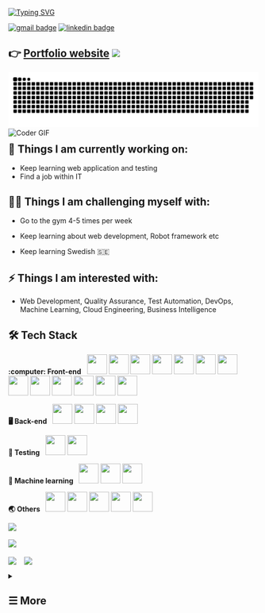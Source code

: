 
[![Typing SVG](https://readme-typing-svg.demolab.com?font=Cormorant+Upright&weight=300&size=30&pause=1000&color=330033&&center=true&width=500&height=60&lines=Welcome+To+My+GitHub+Page!;View+My+Portfolio+Down+Below%3A)](https://git.io/typing-svg)

[![gmail badge](https://img.shields.io/badge/-zjwei0201@gmail.com-c14438?style=for-the-badge&logo=gmail&logoColor=white&link=mailto:zjwei0201@gmail.com)](mailto:zjwei0201@gmail.com) [![linkedin badge](https://img.shields.io/badge/LinkedIN-0077B5?style=for-the-badge&logo=linkedin&logoColor=white)](https://www.linkedin.com/in/zhijie-wei-858895219)


## 👉 [Portfolio website](https://zhijiewei.netlify.app) <img src="https://user-images.githubusercontent.com/42378118/110234147-e3259600-7f4e-11eb-95be-0c4047144dea.gif" width="30">

<!--snake animation-->
<img src="https://github.com/ZJW-92/ZJW-92/blob/output/github-contribution-grid-snake.svg">

<!--coding gif-->
<img align="right" src="https://media.giphy.com/media/SWoSkN6DxTszqIKEqv/giphy.gif" alt="Coder GIF" width="600">


## 🌱 Things I am currently working on: 

- Keep learning web application and testing 
- Find a job within IT 

## 💪🏻 Things I am challenging myself with: 
- Go to the gym 4-5 times per week 

- Keep learning about web development, Robot framework etc
- Keep learning Swedish 🇸🇪 

## ⚡ Things I am interested with: 
- Web Development, Quality Assurance, Test Automation, DevOps, Machine Learning, Cloud Engineering, Business Intelligence


## 🛠 Tech Stack
<!--frontend-->
<p align="left"><strong> :computer: Front-end</strong> &nbsp
<a href="html"><img src="https://skillicons.dev/icons?i=html" width="40" height="40"/></a>
<a href="css"><img src="https://skillicons.dev/icons?i=css" width="40" height="40"/></a>
<a href="js"><img src="https://skillicons.dev/icons?i=js" width="40" height="40"/></a>
<a href="bootstrap"><img src="https://skillicons.dev/icons?i=bootstrap" width="40" height="40"/></a>
<a href="mui"><img src="https://skillicons.dev/icons?i=materialui" width="40" height="40"/></a>
<a href="styled_components"><img src="https://skillicons.dev/icons?i=styledcomponents" width="40" height="40"/></a>
<a href="react"><img src="https://skillicons.dev/icons?i=react" width="40" height="40"/></a>
<a href="redux"><img src="https://skillicons.dev/icons?i=redux" width="40" height="40"/></a>
<a href="nextjs"><img src="https://skillicons.dev/icons?i=nextjs" width="40" height="40"/></a>
<a href="nodejs"><img src="https://skillicons.dev/icons?i=nodejs" width="40" height="40"/></a>
<a href="webpack"><img src="https://skillicons.dev/icons?i=webpack" width="40" height="40"/></a>
<a href="netlify"><img src="https://skillicons.dev/icons?i=netlify" width="40" height="40"/></a>
<a href="md"><img src="https://skillicons.dev/icons?i=md" width="40" height="40"/></a>
</p>
<!--backend-->
<p align="left"><b> 🖥 Back-end </b>&nbsp
<a href="express"><img src="https://skillicons.dev/icons?i=express" width="40" height="40"/></a>
<a href="nodejs"><img src="https://skillicons.dev/icons?i=nodejs" width="40" height="40"/></a>
<a href="django"><img src="https://skillicons.dev/icons?i=django" width="40" height="40"/></a>
<a href="mongodb"><img src="https://skillicons.dev/icons?i=mongodb" width="40" height="40"/></a>
</p>
<!--testing-->
 <p align="left"><b>🤖 Testing </b>&nbsp
<a href="jenkins"><img src="https://skillicons.dev/icons?i=jenkins" width="40" height="40"/></a>
<a href="selenium"><img src="https://skillicons.dev/icons?i=selenium" width="40" height="40"/></a>
</p>
<!--ml-->
<p align="left"><b> 🚀 Machine learning </b>&nbsp
<a href="python"><img src="https://skillicons.dev/icons?i=py" width="40" height="40"/></a>
<a href="r"><img src="https://skillicons.dev/icons?i=r" width="40" height="40"/></a>
<a href="tensorflow"><img src="https://skillicons.dev/icons?i=tensorflow" width="40" height="40"/></a>
</p>
<!--others-->
<p align="left"><b> 🌏 Others </b>&nbsp
<a href="git"><img src="https://skillicons.dev/icons?i=git" width="40" height="40"/></a>
<a href="github"><img src="https://skillicons.dev/icons?i=github" width="40" height="40"/></a>
<a href="gitlab"><img src="https://skillicons.dev/icons?i=gitlab" width="40" height="40"/></a>
<a href="linux"><img src="https://skillicons.dev/icons?i=linux" width="40" height="40"/></a>
<a href="vscode"><img src="https://skillicons.dev/icons?i=vscode" width="40" height="40"/></a>
</p>


<img src="https://github-readme-stats.vercel.app/api?username=ZJW-92&theme=chartreuse-dark&show_icons=true&border_radius=20" width="600" >

<img src="https://github-readme-streak-stats.herokuapp.com/?user=ZJW-92&theme=chartreuse-dark&hide_border=true&border_radius=20" width="600"></a>

<a href="https://github.com/ZJW-92/keep_fit_fitness"><img src="https://github-readme-stats.vercel.app/api/pin/?username=ZJW-92&repo=keep_fit_fitness_app&theme=aura&border_radius=20" width='49%' align="center"></a>
<span>&nbsp;</span><span>&nbsp;</span>
<a href="https://github.com/ZJW-92/Gourment_Shanghai_kitchen"><img src="https://github-readme-stats.vercel.app/api/pin/?username=ZJW-92&repo=gourment_shanghai_kitchen&theme=aura&border_radius=20" width='49%' align="center"></a>

<!--hide other project cards-->
<details>
<summary><h2>&#9776; More</h2></summary>
<a href="https://github.com/ZJW-92/personal_portfolio"><img src="https://github-readme-stats.vercel.app/api/pin/?username=ZJW-92&repo=personal_portfolio&theme=aura&border_radius=20" width='49%' align="center" ></a>
<span>&nbsp;</span><span>&nbsp;</span>
<a href="https://github.com/ZJW-92/FullStack_project"><img src="https://github-readme-stats.vercel.app/api/pin/?username=ZJW-92&repo=FullStack_project&theme=aura&border_radius=20" width='49%' align="center"></a>
</details>






<!--

<img align="right" src="https://imgur.com/qistEkP.gif" width="50%" />


![Top Langs](https://github-readme-stats.vercel.app/api/top-langs/?username=ZJW-92&layout=compact&theme=chartreuse-dark)

//gmail, linkedin center
 <p align="center">
 <a href="mailto:zjwei0201@gmail.com"><img alt="Gmail" src="https://img.shields.io/badge/-Gmail-EA4335?style=flat-square&logo=Gmail&logoColor=white")></a>
 <a href="https://www.linkedin.com/in/zhijie-wei-858895219"><img alt="linkedin" src="https://img.shields.io/badge/-Linkedin-0A66C2?style=flat-square&logo=Linkedin&logoColor=white")></a>
 </p>
 

![Readme Card](https://github-readme-stats.vercel.app/api/pin/?username=ZJW-92&repo=Stoink_stock_price_prediction&theme=react&show_owners)


[![Mail Badge](https://img.shields.io/badge/-zjwei0201@gmail.com-c14438?style=flat&logo=Gmail&logoColor=white&link=mailto:zjwei0201@gmail.com)](mailto:zjwei0201@gmail.com)

<img align="right" alt="GIF" src="https://raw.githubusercontent.com/JoeyBling/JoeyBling/master/pic/pusheencode.gif" />

<img align="right" src="https://imgur.com/qistEkP.gif" width="50%"/>


- Frontend 💻: ![HTML5](https://img.shields.io/badge/html5-%23E34F26.svg?style=for-the-badge&logo=html5&logoColor=white)
![css](https://img.shields.io/badge/CSS3-1572B6?style=for-the-badge&logo=css3&logoColor=white)
![JavaScript](https://img.shields.io/badge/javascript-%23323330.svg?style=for-the-badge&logo=javascript&logoColor=%23F7DF1E)
![Bootstrap](https://img.shields.io/badge/bootstrap-%23563D7C.svg?style=for-the-badge&logo=bootstrap&logoColor=white)
![React](https://img.shields.io/badge/React-20232A?style=for-the-badge&logo=react&logoColor=61DAFB)
![Redux](https://img.shields.io/badge/Redux-593D88?style=for-the-badge&logo=redux&logoColor=white)
![NodeJS](https://img.shields.io/badge/Node.js-43853D?style=for-the-badge&logo=node.js&logoColor=white)
![NPM](https://img.shields.io/badge/NPM-%23000000.svg?style=for-the-badge&logo=npm&logoColor=white)
![webpack](https://img.shields.io/badge/Webpack-8DD6F9?style=for-the-badge&logo=Webpack&logoColor=white)
![netlify](https://img.shields.io/badge/Netlify-00C7B7?style=for-the-badge&logo=netlify&logoColor=white)
![Vue.js](https://img.shields.io/badge/vuejs-%2335495e.svg?style=for-the-badge&logo=vuedotjs&logoColor=%234FC08D)

- Backend 🖥: ![Express.js](https://img.shields.io/badge/express.js-%23404d59.svg?style=for-the-badge&logo=express&logoColor=%2361DAFB)
 ![NodeJS](https://img.shields.io/badge/Node.js-43853D?style=for-the-badge&logo=node.js&logoColor=white)
![NPM](https://img.shields.io/badge/NPM-%23000000.svg?style=for-the-badge&logo=npm&logoColor=white)
![Django](https://img.shields.io/badge/django-%23092E20.svg?style=for-the-badge&logo=django&logoColor=white)

- Testing 🤖 : ![Postman](https://img.shields.io/badge/Postman-FF6C37?style=for-the-badge&logo=Postman&logoColor=white)
![Selenium](https://img.shields.io/badge/Selenium-43B02A?style=for-the-badge&logo=Selenium&logoColor=white)<img src = "https://upload.wikimedia.org/wikipedia/commons/e/e4/Robot-framework-logo.png" height="40" width="40" alt="dddd"/>
![jenkins](https://img.shields.io/badge/Jenkins-D24939?style=for-the-badge&logo=Jenkins&logoColor=white)

- Db 🛢: ![MongoDB](https://img.shields.io/badge/MongoDB-%234ea94b.svg?style=for-the-badge&logo=mongodb&logoColor=white)
 ![MySQL](https://img.shields.io/badge/MySQL-005C84?style=for-the-badge&logo=mysql&logoColor=white)
 ![Postgres](https://img.shields.io/badge/postgres-%23316192.svg?style=for-the-badge&logo=postgresql&logoColor=white)

- Machine learning 🚀: ![Python](https://img.shields.io/badge/Python-FFD43B?style=for-the-badge&logo=python&logoColor=blue)
![R](https://img.shields.io/badge/R-276DC3?style=for-the-badge&logo=r&logoColor=white)
![Anaconda](https://img.shields.io/badge/Anaconda-%2344A833.svg?style=for-the-badge&logo=anaconda&logoColor=white)
![Keras](https://img.shields.io/badge/Keras-%23D00000.svg?style=for-the-badge&logo=Keras&logoColor=white)
![NumPy](https://img.shields.io/badge/numpy-%23013243.svg?style=for-the-badge&logo=numpy&logoColor=white) 
![Pandas](https://img.shields.io/badge/pandas-%23150458.svg?style=for-the-badge&logo=pandas&logoColor=white)
![scikit-learn](https://img.shields.io/badge/scikit--learn-%23F7931E.svg?style=for-the-badge&logo=scikit-learn&logoColor=white)
![TensorFlow](https://img.shields.io/badge/TensorFlow-%23FF6F00.svg?style=for-the-badge&logo=TensorFlow&logoColor=white)
![tableau](https://img.shields.io/badge/Tableau-E97627?style=for-the-badge&logo=Tableau&logoColor=white)

- Others 🌏: ![Git](https://img.shields.io/badge/-Git-333333?style=for-the-badge&logo=git)
![vmware](https://img.shields.io/badge/VMware-231f20?style=for-the-badge&logo=VMware&logoColor=white)
![ubuntu](https://img.shields.io/badge/Ubuntu-E95420?style=for-the-badge&logo=ubuntu&logoColor=white)
![linux](https://img.shields.io/badge/Linux-FCC624?style=for-the-badge&logo=linux&logoColor=black)
![macos](https://img.shields.io/badge/mac%20os-000000?style=for-the-badge&logo=apple&logoColor=white)
![Markdown](https://img.shields.io/badge/markdown-%23000000.svg?style=for-the-badge&logo=markdown&logoColor=white)
![trello](https://img.shields.io/badge/Trello-0052CC?style=for-the-badge&logo=trello&logoColor=white)


Here are some ideas to get you started:

- 🔭 I’m currently working on ...
- 🌱 I’m currently learning ...
- 👯 I’m looking to collaborate on ...
- 🤔 I’m looking for help with ...
- 💬 Ask me about ...
- 📫 How to reach me: ...
- 😄 Pronouns: ...
- ⚡ Fun fact: ...
-->
